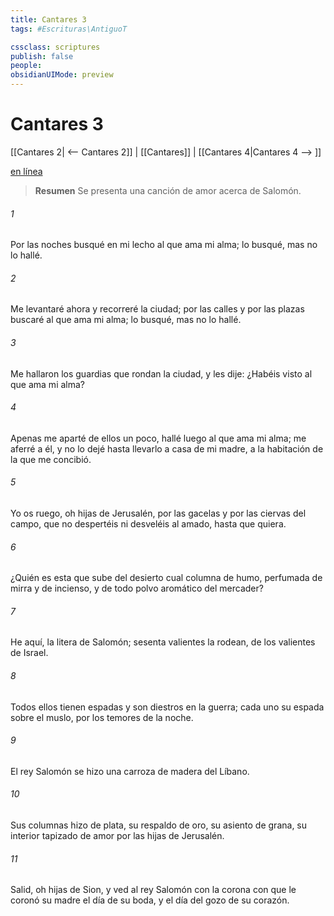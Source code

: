 ```yaml
---
title: Cantares 3
tags: #Escrituras\AntiguoT

cssclass: scriptures
publish: false
people:
obsidianUIMode: preview
---
```


# Cantares 3
[[Cantares 2| <-- Cantares 2]] | [[Cantares]] | [[Cantares 4|Cantares 4 --> ]]

[en línea](https://churchofjesuschrist.org/study/scriptures/ot/song/3?lang=spa)

> __Resumen__
Se presenta una canción de amor acerca de Salomón.

###### 1 
Por las noches busqué en mi lecho
al que ama mi alma;
lo busqué, mas no lo hallé.

###### 2 
Me levantaré ahora y recorreré la ciudad;
por las calles y por las plazas
buscaré al que ama mi alma;
lo busqué, mas no lo hallé.

###### 3 
Me hallaron los guardias que rondan la ciudad,
y les dije:
 ¿Habéis visto al que ama mi alma?

###### 4 
Apenas me aparté de ellos un poco,
hallé luego al que ama mi alma;
me aferré a él, y no lo dejé
hasta llevarlo a casa de mi madre,
a la habitación de la que me concibió.

###### 5 
Yo os ruego, oh hijas de Jerusalén,
por las gacelas y por las ciervas del campo,
que no despertéis ni desveléis al amado,
hasta que quiera.

###### 6 
¿Quién es esta que sube del desierto
cual columna de humo,
perfumada de mirra y de incienso,
y
 de todo polvo 
aromático del mercader?

###### 7 
He aquí, la litera de Salomón;
sesenta valientes la rodean,
de los valientes de Israel.

###### 8 
Todos ellos tienen espadas y son diestros en la guerra;
cada uno su espada sobre el muslo,
por los temores de la noche.

###### 9 
El rey Salomón se hizo una carroza
de madera del Líbano.

###### 10 
Sus columnas hizo de plata,
su respaldo de oro, su asiento de grana,
su interior tapizado de amor
por las hijas de Jerusalén.

###### 11 
Salid, oh hijas de Sion, y ved al rey Salomón
con la corona con que le coronó su madre
el día de su boda,
y el día del gozo de su corazón.

